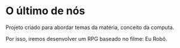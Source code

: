 # O último de nós

Projeto criado para abordar temas da matéria, conceito da computa.

Por isso, iremos desenvolver um RPG baseado no filme: Eu Robô.

